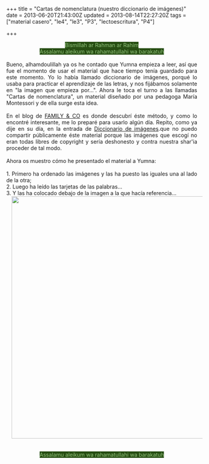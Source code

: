 +++
title = "Cartas de nomenclatura (nuestro diccionario de imágenes)"
date = 2013-06-20T21:43:00Z
updated = 2013-08-14T22:27:20Z
tags = ["material casero", "le4", "le3", "P3", "lectoescritura", "P4"]

+++

<div dir="ltr" style="text-align: left;" trbidi="on"><div style="text-align: center;"><span style="background-color: #274e13; color: #93c47d;">Bismillah ar Rahman ar Rahim</span></div><div style="text-align: center;"><span style="background-color: #274e13; color: #93c47d;">Assalamu aleikum wa rahamatullahi wa barakatuh</span></div><br /><div style="text-align: justify;">Bueno, alhamdoulillah ya os he contado que Yumna empieza a leer, así que fue el momento de usar el material que hace tiempo tenía guardado para este momento. Yo lo había llamado diccionario de imágenes, porqué lo usaba para practicar el aprendizaje de las letras, y nos fijábamos solamente en "la imagen que empieza por...". Ahora le toca el turno a las llamadas "Cartas de nomenclatura", un material diseñado por una pedagoga María Montessori y de ella surge esta idea.</div><br /><div style="text-align: justify;">En el blog de <a href="http://familyandco.over-blog.com/article-les-cartes-de-nomenclatures-64206670.html">FAMILY &amp; CO</a> es donde descubrí éste método, y como lo encontré interesante, me lo preparé para usarlo algún día. Repito, como ya dije en su día, en la entrada de <a href="http://almadrassadenoura.blogspot.com/2012/04/un-diccionario-de-imagenes.html">Diccionario de imágenes</a>.que no puedo compartir públicamente éste material porque las imágenes que escogí no eran todas libres de copyright y sería deshonesto y contra nuestra shar'ia proceder de tal modo.</div><br />Ahora os muestro cómo he presentado el material a Yumna:<br /><div style="text-align: justify;"><br /></div><div style="text-align: center;"><div style="text-align: justify;">1. Primero ha ordenado las imágenes y las ha puesto las iguales una al lado de la otra;</div></div><div style="text-align: justify;">2. Luego ha leído las tarjetas de las palabras...</div><div class="separator" style="clear: both; text-align: center;"></div><div class="separator" style="clear: both; text-align: justify;">3. Y las ha colocado debajo de la imagen a la que hacía referencia...</div><div class="separator" style="clear: both; text-align: center;"></div><div class="separator" style="clear: both; text-align: center;"><a href="http://1.bp.blogspot.com/-Ty1M4MByEp0/UgvoCTMXkCI/AAAAAAAAFgU/U2K5U1Y0KL0/s1600/Untitled-8.jpg" imageanchor="1" style="margin-left: 1em; margin-right: 1em;"><img border="0" src="http://1.bp.blogspot.com/-Ty1M4MByEp0/UgvoCTMXkCI/AAAAAAAAFgU/U2K5U1Y0KL0/s1600/Untitled-8.jpg" height="640" width="564" /></a></div><br /><div style="text-align: center;"></div><div style="text-align: center;"><br /></div><div style="text-align: center;"><span style="background-color: #274e13; color: #93c47d;">Assalamu aleikum wa rahamatullahi wa barakatuh</span></div></div>
